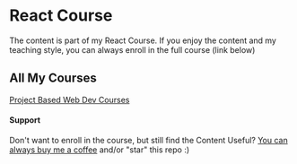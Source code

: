 # React Course

The content is part of my React Course. If you enjoy the content and my teaching style, you can always enroll in the full course (link below)


## All My Courses

[Project Based Web Dev Courses]()

#### Support

Don't want to enroll in the course, but still find the Content Useful? [You can always buy me a coffee](https://www.buymeacoffee.com/marksikaundi) and/or "star" this repo :)

